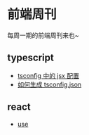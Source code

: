 # 前端周刊
每周一期的前端周刊来也~

## typescript

* [tsconfig 中的 jsx 配置](https://www.tslang.cn/docs/handbook/jsx.html)
* [如何生成 tsconfig.json](https://cloud.tencent.com/developer/ask/75046)

## react

* [use](https://github.com/streamich/react-use#readme)
